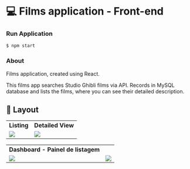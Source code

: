 # 💻 Films application - Front-end

### Run Application

```bash
$ npm start
```

### About

Films application, created using React.

This films app searches Studio Ghibli films via API.
Records in MySQL database and lists the films, where you can see their detailed description.

## 🔖 Layout

<table>
  <tr>
    <td><strong>Listing</strong></td>
    <td><strong>Detailed View</strong></td>
  <tr>

   <tr>
    <td><img src ="/src/assets/Layout1.png"/></td>
    <td><img src ="/src/assets/Layout2.png"/></td>
  <tr>
</table>

<table>
  <tr>
    <td><strong>Dashboard - Painel de listagem</strong></td>
  <tr>

   <tr>
    <td><img src ="/src/assets/Layout1.png"/></td>
    <td><img src ="/src/assets/Layout2.png"/></td>
  <tr>
</table>
